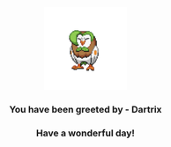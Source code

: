 <p align="center">
    <img src="https://raw.githubusercontent.com/PokeAPI/sprites/master/sprites/pokemon/723.png" width="150" height="150">
</p>
<h3 align="center">You have been greeted by - <b>Dartrix</b></h3>
<h3 align="center">Have a wonderful day!</h3>
